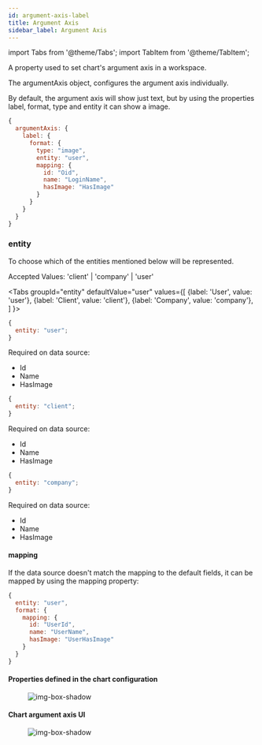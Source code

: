 ```yaml
---
id: argument-axis-label
title: Argument Axis
sidebar_label: Argument Axis
---
```


import Tabs from '@theme/Tabs';
import TabItem from '@theme/TabItem';

A property used to set chart's argument axis in a workspace.

The argumentAxis object, configures the argument axis individually.

By default, the argument axis will show just text, but by using the properties label, format, type and entity it can show a image.

```javascript
{
  argumentAxis: {
    label: {
      format: {
        type: "image",
        entity: "user",
        mapping: {
          id: "Oid",
          name: "LoginName",
          hasImage: "HasImage"
        }
      }
    }
  }
}
```

### entity

To choose which of the entities mentioned below will be represented.

Accepted Values: 'client' | 'company' | 'user'

<Tabs
groupId="entity"
defaultValue="user"
values={[
{label: 'User', value: 'user'},
{label: 'Client', value: 'client'},
{label: 'Company', value: 'company'},
]
}>
<TabItem value="user">

```javascript
{
  entity: "user";
}
```

Required on data source:

- Id
- Name
- HasImage

</TabItem>
<TabItem value="client">

```javascript
{
  entity: "client";
}
```

Required on data source:

- Id
- Name
- HasImage

</TabItem>
<TabItem value="company">

```javascript
{
  entity: "company";
}
```

Required on data source:

- Id
- Name
- HasImage

</TabItem>
</Tabs>

#### mapping

If the data source doesn't match the mapping to the default fields, it can be mapped by using the mapping property:

```javascript
{
  entity: "user",
  format: {
    mapping: {
      id: "UserId",
      name: "UserName",
      hasImage: "UserHasImage"
    }
  }
}
```

#### Properties defined in the chart configuration

<figure>

![img-box-shadow](/img/craft/panels/chart/argumentAxis/image-label-properties.png)

</figure>

#### Chart argument axis UI

<figure>

![img-box-shadow](/img/craft/panels/chart/argumentAxis/argument-axis-ui.png)

</figure>
